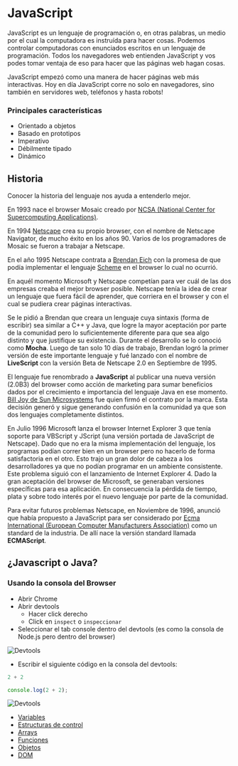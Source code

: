 # JavaScript

JavaScript es un lenguaje de programación o, en otras palabras, un medio por el cual la computadora es instruída para hacer cosas. Podemos controlar computadoras con enunciados escritos en un lenguaje de programación. Todos los navegadores web entienden JavaScript y vos podes tomar ventaja de eso para hacer que las páginas web hagan cosas.

JavaScript empezó como una manera de hacer páginas web más interactivas. Hoy en día JavaScript corre no solo en navegadores, sino también en servidores web, teléfonos y hasta robots!

### Principales características

* Orientado a objetos
* Basado en prototipos
* Imperativo
* Débilmente tipado
* Dinámico


## Historia

Conocer la historia del lenguaje nos ayuda a entenderlo mejor.

En 1993 nace el browser Mosaic creado por [NCSA (National Center for Supercomputing Applications)](http://www.ncsa.illinois.edu).

En 1994 [Netscape](http://isp.netscape.com) crea su propio browser, con el nombre de Netscape Navigator, de mucho éxito en los años 90. Varios de los programadores de Mosaic se fueron a trabajar a Netscape.

En el año 1995 Netscape contrata a [Brendan Eich](https://brendaneich.com) con la promesa de que podía implementar el lenguaje [Scheme](https://es.wikipedia.org/wiki/Scheme) en el browser lo cual no ocurrió.

En aquél momento Microsoft y Netscape competían para ver cuál de las dos empresas creaba el mejor browser posible. Netscape tenía la idea de crear un lenguaje que fuera fácil de aprender, que corriera en el browser y con el cual se pudiera crear páginas interactivas.

Se le pidió a Brendan que creara un lenguaje cuya sintaxis (forma de escribir) sea similar a C++ y Java, que logre la mayor aceptación por parte de la comunidad pero lo suficientemente diferente para que sea algo distinto y que justifique su existencia. Durante el desarrollo se lo conoció como **Mocha**. Luego de tan solo 10 días de trabajo, Brendan logró la primer versión de este importante lenguaje y fué lanzado con el nombre de **LiveScript** con la versión Beta de Netscape 2.0 en Septiembre de 1995.

El lenguaje fue renombrado a **JavaScript** al publicar una nueva versión (2.0B3) del browser como acción de marketing para sumar beneficios dados por el crecimiento e importancia del lenguaje Java en ese momento. [Bill Joy de Sun Microsystems](https://es.wikipedia.org/wiki/Bill_Joy) fue quien firmó el contrato por la marca. Esta decisión generó y sigue generando confusión en la comunidad ya que son dos lenguajes completamente distintos.

En Julio 1996 Microsoft lanza el browser Internet Explorer 3 que tenía soporte para VBScript y JScript (una versión portada de JavaScript de Netscape). Dado que no era la misma implementación del lenguaje, los programas podían correr bien en un browser pero no hacerlo de forma satisfactoria en el otro. Esto trajo un gran dolor de cabeza a los desarrolladores ya que no podían programar en un ambiente consistente. Este problema siguió con el lanzamiento de Internet Explorer 4. Dado la gran aceptación del browser de Microsoft, se generaban versiones específicas para esa aplicación. En consecuencia la pérdida de tiempo, plata y sobre todo interés por el nuevo lenguaje por parte de la comunidad.

Para evitar futuros problemas Netscape, en Noviembre de 1996, anunció que había propuesto a JavaScript para ser considerado por [Ecma International (European Computer Manufacturers Association)](http://www.ecma-international.org) como un standard de la industria. De allí nace la versión standard llamada **ECMAScript**.


## ¿Javascript o Java?

### Usando la consola del Browser
* Abrir Chrome
* Abrir devtools
  * Hacer click derecho
  * Click en `inspect` o `inspeccionar`
* Seleccionar el tab console dentro del devtools (es como la consola de Node.js pero dentro del browser)

![Devtools](https://file-voxvsrojwm.now.sh/)

* Escribir el siguiente código en la consola del devtools:

```javascript
2 + 2
```

```js
console.log(2 + 2);
```

![Devtools](https://file-gsemsvapwi.now.sh/)

* [Variables](./variables/README.md)
* [Estructuras de control](./estructurasControl/README.md)
* [Arrays](./arrays/README.md)
* [Funciones](./funciones/README.md)
* [Objetos](./objetos/README.md)
* [DOM](./dom/README.md)

